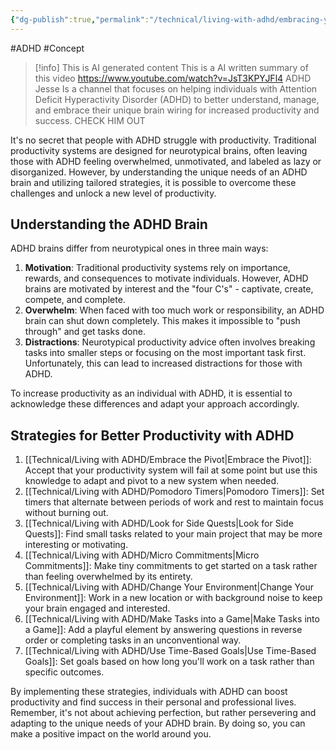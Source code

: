 ```yaml
---
{"dg-publish":true,"permalink":"/technical/living-with-adhd/embracing-your-adhd-brain-for-better-productivity/","noteIcon":"Technical","created":"2023-04-10T00:16:34.034+02:00","updated":"2023-04-10T21:11:30.412+02:00"}
---
```



#ADHD #Concept
>[!info] This is AI generated content
> This is a AI written summary of this video https://www.youtube.com/watch?v=JsT3KPYJFl4
> ADHD Jesse Is a channel that focuses on helping individuals with Attention Deficit Hyperactivity Disorder (ADHD) to better understand, manage, and embrace their unique brain wiring for increased productivity and success. 
> CHECK HIM OUT

It's no secret that people with ADHD struggle with productivity. Traditional productivity systems are designed for neurotypical brains, often leaving those with ADHD feeling overwhelmed, unmotivated, and labeled as lazy or disorganized. However, by understanding the unique needs of an ADHD brain and utilizing tailored strategies, it is possible to overcome these challenges and unlock a new level of productivity.

## Understanding the ADHD Brain

ADHD brains differ from neurotypical ones in three main ways:

1. **Motivation**: Traditional productivity systems rely on importance, rewards, and consequences to motivate individuals. However, ADHD brains are motivated by interest and the "four C's" - captivate, create, compete, and complete.
2. **Overwhelm**: When faced with too much work or responsibility, an ADHD brain can shut down completely. This makes it impossible to "push through" and get tasks done.
3. **Distractions**: Neurotypical productivity advice often involves breaking tasks into smaller steps or focusing on the most important task first. Unfortunately, this can lead to increased distractions for those with ADHD.

To increase productivity as an individual with ADHD, it is essential to acknowledge these differences and adapt your approach accordingly.

## Strategies for Better Productivity with ADHD

1. [[Technical/Living with ADHD/Embrace the Pivot\|Embrace the Pivot]]: Accept that your productivity system will fail at some point but use this knowledge to adapt and pivot to a new system when needed.
2. [[Technical/Living with ADHD/Pomodoro Timers\|Pomodoro Timers]]: Set timers that alternate between periods of work and rest to maintain focus without burning out.
3. [[Technical/Living with ADHD/Look for Side Quests\|Look for Side Quests]]: Find small tasks related to your main project that may be more interesting or motivating.
4. [[Technical/Living with ADHD/Micro Commitments\|Micro Commitments]]: Make tiny commitments to get started on a task rather than feeling overwhelmed by its entirety.
5. [[Technical/Living with ADHD/Change Your Environment\|Change Your Environment]]: Work in a new location or with background noise to keep your brain engaged and interested.
6. [[Technical/Living with ADHD/Make Tasks into a Game\|Make Tasks into a Game]]: Add a playful element by answering questions in reverse order or completing tasks in an unconventional way.
7. [[Technical/Living with ADHD/Use Time-Based Goals\|Use Time-Based Goals]]: Set goals based on how long you'll work on a task rather than specific outcomes.

By implementing these strategies, individuals with ADHD can boost productivity and find success in their personal and professional lives. Remember, it's not about achieving perfection, but rather persevering and adapting to the unique needs of your ADHD brain. By doing so, you can make a positive impact on the world around you.